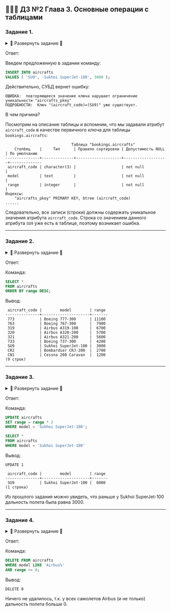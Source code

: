## 👨🏻‍💻 ДЗ №2 Глава 3. Основные операции с таблицами

### **Задание 1.**

<details>
<summary>🔽 Развернуть задание 🔽</summary>
Задание:

Попробуйте ввести в таблицу `aircrafts` строку с таким значением атрибута
«Код самолета» (`aircraft_code`), которое вы уже вводили, например:
```SQL
INSERT INTO aircrafts
VALUES ( 'SU9', 'Sukhoi SuperJet-100', 3000 );
```
Обратите внимание, что в этой команде мы не привели список атрибутов, что
вполне допустимо при задании значений атрибутов в том же порядке, в котором
атрибуты следуют в определении таблицы. Но в ваших прикладных программах
так поступать все же не следует, поскольку в случае возможной реструктуризации 
таблицы и изменения порядка следования атрибутов в ней ваши команды
`INSERT` могут перестать работать корректно.
Вы получите сообщение об ошибке.
```
ОШИБКА: повторяющееся значение ключа нарушает ограничение
уникальности "aircrafts_pkey"
ПОДРОБНОСТИ: Ключ "(aircraft_code)=(SU9)" уже существует.
```
Подумайте, почему появилось сообщение. Если вы забыли структуру таблицы
`aircrafts`, то можно вывести ее определение на экран с помощью команды
`\d aircrafts`
</details>

Ответ:

Введем предложенную в задании команду:
```SQL
INSERT INTO aircrafts
VALUES ( 'SU9', 'Sukhoi SuperJet-100', 3000 );
```

Действительно, СУБД вернет ошибку:
```
ОШИБКА:  повторяющееся значение ключа нарушает ограничение уникальности "aircrafts_pkey"
ПОДРОБНОСТИ:  Ключ "(aircraft_code)=(SU9)" уже существует.
```

В чем причина?

Посмотрим на описание таблицы и вспомним, что мы задавали атрибут `aircraft_code` 
в качестве первичного ключа для таблицы `bookings.aircrafts`:

```
                             Таблица "bookings.aircrafts"
    Столбец    |     Тип      | Правило сортировки | Допустимость NULL | По умолчанию 
---------------+--------------+--------------------+-------------------+--------------
 aircraft_code | character(3) |                    | not null          | 
 model         | text         |                    | not null          | 
 range         | integer      |                    | not null          | 
Индексы:
    "aircrafts_pkey" PRIMARY KEY, btree (aircraft_code)
......
```

Следовательно, все записи (строки) должны содержать уникальное значения атрибута `aircraft_code`.
Строка со значением данного атрибута `SU9` уже есть в таблице, поэтому возникает ошибка.

---

### **Задание 2.**

<details>
<summary>🔽 Развернуть задание 🔽</summary>
Задание:

Предложение `ORDER BY` команды `SELECT` позволяет отсортировать данные при
выводе. По умолчанию сортировка выполняется по возрастанию значений атрибута, 
указанного в этом предложении. Но можно упорядочить строки и по
убыванию значения атрибута. Для этого нужно после имени атрибута в предложении 
`ORDER BY` добавить ключевое слово `DESC` (это сокращение от слова
descendant — убывающий порядок). Самостоятельно напишите команду для выборки 
всех строк из таблицы `aircrafts`, чтобы строки были упорядочены по убыванию 
значения атрибута «Максимальная дальность полета, км» (`range`).
</details>

Ответ:

Команда:
```SQL
SELECT *
FROM aircrafts 
ORDER BY range DESC;
```

Вывод:
```
 aircraft_code |        model        | range 
---------------+---------------------+-------
 773           | Boeing 777-300      | 11100
 763           | Boeing 767-300      |  7900
 319           | Airbus A319-100     |  6700
 320           | Airbus A320-200     |  5700
 321           | Airbus A321-200     |  5600
 733           | Boeing 737-300      |  4200
 SU9           | Sukhoi SuperJet-100 |  3000
 CR2           | Bombardier CRJ-200  |  2700
 CN1           | Cessna 208 Caravan  |  1200
(9 строк)
```

---

### **Задание 3.**

<details>
<summary>🔽 Развернуть задание 🔽</summary>
Задание:

Команда `UPDATE` позволяет в процессе обновления выполнять арифметические
действия над значениями, находящимися в строках таблицы. Представим себе,
что двигатели самолета Sukhoi SuperJet стали в два раза экономичнее, вследствие
чего дальность полета этого лайнера возросла ровно в два раза. Команда
`UPDATE` позволяет увеличить значение атрибута `range` в строке, хранящей 
информацию об этом самолете, даже не выполняя предварительно выборку с целью 
выяснения текущего значения этого атрибута. При присваивании нового
значения атрибуту `range` можно справа от знака «=» написать не только числовую 
константу, но и целое выражение. В нашем случае оно будет простым:
`range = range * 2`. Самостоятельно напишите команду UPDATE полностью, при
этом не забудьте, что увеличить дальность полета нужно только у одной модели 
— Sukhoi SuperJet, поэтому необходимо использовать условие `WHERE`. Затем
с помощью команды `SELECT` проверьте полученный результат
</details>

Ответ:

Команда:
```SQL
UPDATE aircrafts 
SET range = range * 2
WHERE model = 'Sukhoi SuperJet-100';

SELECT * 
FROM aircrafts 
WHERE model = 'Sukhoi SuperJet-100'
```

Вывод:
```
UPDATE 1

 aircraft_code |        model        | range 
---------------+---------------------+-------
 SU9           | Sukhoi SuperJet-100 |  6000
(1 строка)
```

Из прошлого задания можно увидеть, что раньше у Sukhoi SuperJet-100 дальность полета была равна 3000.

---

### **Задание 4.**

<details>
<summary>🔽 Развернуть задание 🔽</summary>
Задание:

Если в предложении `WHERE` команды `DELETE` вы укажете логически и синтаксически 
корректное условие, но строк, удовлетворяющих этому условию, в таблице 
не окажется, то в ответ СУБД выведет сообщение `DELETE 0`.
Такая ситуация не является ошибкой или сбоем в работе СУБД. Например, 
если после удаления какой-то строки вы повторно попытаетесь удалить ее же, то
получите именно такое сообщение.

Самостоятельно смоделируйте описанную ситуацию, подобрав условие, которому 
гарантированно не соответствует ни одна строка в таблице «Самолеты» (`aircrafts`).
</details>

Ответ:

Команда:
```SQL
DELETE FROM aircrafts 
WHERE model LIKE 'Airbus%'
AND range <= 0;
```

Вывод:
```
DELETE 0
```

Ничего не удалилось, т.к. у всех самолетов Airbus (и не только) дальность полета больше 0.